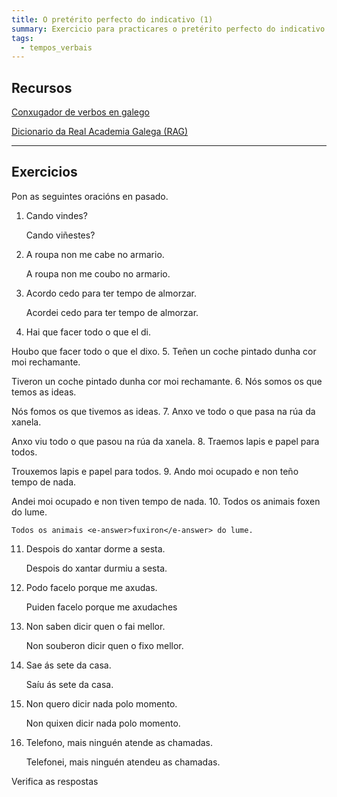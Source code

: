 ```yaml
---
title: O pretérito perfecto do indicativo (1)
summary: Exercicio para practicares o pretérito perfecto do indicativo
tags:
  - tempos_verbais
---
```

## Recursos

[Conxugador de verbos en galego](http://cotovia.org/proxecto/conxugador/index.html)

[Dicionario da Real Academia Galega (RAG)](https://academia.gal/dicionario)

- - -

## Exercicios

Pon as seguintes oracións en pasado.

1. Cando vindes?

   Cando <e-answer readonly>viñestes</e-answer>?
2. A roupa non me cabe no armario.

   A roupa non me <e-answer>coubo</e-answer> no armario.
3. Acordo cedo para ter tempo de almorzar.

   <e-answer>Acordei</e-answer> cedo para ter tempo de almorzar.
4.  Hai que facer todo o que el di.

   <e-answer>Houbo</e-answer> que facer todo o que el <e-answer>dixo</e-answer>.
5. Teñen un coche pintado dunha cor moi rechamante.

   <e-answer>Tiveron</e-answer> un coche pintado dunha cor moi rechamante.
6. Nós somos os que temos as ideas.

   Nós <e-answer>fomos</e-answer> os que <e-answer>tivemos</e-answer> as ideas.
7. Anxo ve todo o que pasa na rúa da xanela.

   Anxo <e-answer>viu</e-answer> todo o que <e-answer> pasou</e-answer> na rúa da xanela.
8. Traemos lapis e papel para todos.

   <e-answer>Trouxemos</e-answer> lapis e papel para todos.
9. Ando moi ocupado e non teño tempo de nada.

   <e-answer>Andei</e-answer> moi ocupado e non <e-answer>tiven</e-answer> tempo de nada.
10. Todos os animais foxen do lume.

    Todos os animais <e-answer>fuxiron</e-answer> do lume.
11. Despois do xantar dorme a sesta.

    Despois do xantar <e-answer>durmiu</e-answer> a sesta.
12. Podo facelo porque me axudas.

    <e-answer>Puiden</e-answer> facelo porque me <e-answer>axudaches</e-answer>
13. Non saben dicir quen o fai mellor.

    Non <e-answer>souberon</e-answer> dicir quen o <e-answer>fixo</e-answer> mellor.
14. Sae ás sete da casa. 

    <e-answer>Saíu</e-answer> ás sete da casa.
15. Non quero dicir nada polo momento.

    Non <e-answer>quixen</e-answer> dicir nada polo momento.
16. Telefono, mais ninguén atende as chamadas.

    <e-answer>Telefonei</e-answer>, mais ninguén <e-answer>atendeu</e-answer> as chamadas.

<e-validate>Verifica as respostas</e-validate>